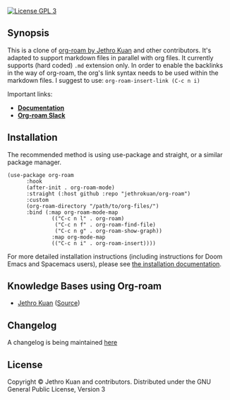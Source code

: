 [![License GPL 3][badge-license]](http://www.gnu.org/licenses/gpl-3.0.txt)

## Synopsis

This is a clone of [org-roam by Jethro
Kuan](https://github.com/jethrokuan/org-roam) and other contributors. 
It's adapted to support markdown files in parallel with org files.
It currently supports (hard coded) `.md` extension only.
In order to enable the backlinks in the way of org-roam, the org's link syntax
needs to be used within the markdown files. I suggest to use:
  `org-roam-insert-link (C-c n i)`

Important links:

- **[Documentation][docs]**
- **[Org-roam Slack][slack]**

## Installation

The recommended method is using use-package and straight, or a similar package manager.

```emacs-lisp
(use-package org-roam
      :hook 
      (after-init . org-roam-mode)
      :straight (:host github :repo "jethrokuan/org-roam")
      :custom
      (org-roam-directory "/path/to/org-files/")
      :bind (:map org-roam-mode-map
              (("C-c n l" . org-roam)
               ("C-c n f" . org-roam-find-file)
               ("C-c n g" . org-roam-show-graph))
              :map org-mode-map
              (("C-c n i" . org-roam-insert))))
```

For more detailed installation instructions (including instructions for
Doom Emacs and Spacemacs users), please see [the installation
documentation](https://org-roam.readthedocs.io/en/develop/installation/).

## Knowledge Bases using Org-roam

- [Jethro Kuan](https://braindump.jethro.dev/)
  ([Source](https://github.com/jethrokuan/braindump/tree/master/org))

## Changelog

A changelog is being maintained [here](CHANGELOG.md)

## License

Copyright © Jethro Kuan and contributors. Distributed under the GNU
General Public License, Version 3

[roamresearch]: https://www.roamresearch.com/
[org]: https://orgmode.org/
[badge-license]: https://img.shields.io/badge/license-GPL_3-green.svg
[docs]: https://org-roam.readthedocs.io/
[slack]: https://join.slack.com/t/orgroam/shared_invite/zt-clh0g0tx-j8xg1kVxnrWdKt16gmSGPQ
